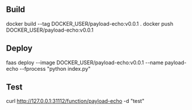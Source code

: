 
## Build
docker build --tag DOCKER_USER/payload-echo:v0.0.1 .
docker push DOCKER_USER/payload-echo:v0.0.1

## Deploy
faas deploy --image DOCKER_USER/payload-echo:v0.0.1 --name payload-echo --fprocess "python index.py"

## Test
curl http://127.0.0.1:31112/function/payload-echo -d "test"